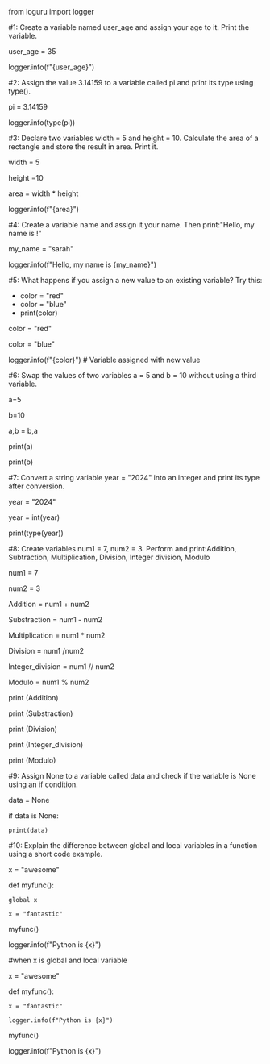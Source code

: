 from loguru import logger

#1: Create a variable named user_age and assign your age to it. Print the variable.

user_age = 35

logger.info(f"{user_age}")

#2: Assign the value 3.14159 to a variable called pi and print its type using type().

pi = 3.14159

logger.info(type(pi))

#3: Declare two variables width = 5 and height = 10. Calculate the area of a rectangle and store the result in area. Print it.

width = 5

height =10

area = width * height

logger.info(f"{area}")

#4: Create a variable name and assign it your name. Then print:"Hello, my name is <your name>!"

my_name = "sarah"

logger.info(f"Hello, my name is {my_name}")

#5: What happens if you assign a new value to an existing variable? Try this:
* color = "red"
* color = "blue"
* print(color)

color = "red"

color = "blue"

logger.info(f"{color}") # Variable assigned with new value

#6: Swap the values of two variables a = 5 and b = 10 without using a third variable.

a=5 

b=10

a,b = b,a 

print(a)

print(b)

#7: Convert a string variable year = "2024" into an integer and print its type after conversion.

year = "2024"

year = int(year)

print(type(year))

#8: Create variables num1 = 7, num2 = 3. Perform and print:Addition, Subtraction, Multiplication, Division, Integer division, Modulo

num1 = 7

num2 = 3

Addition = num1 + num2

Substraction = num1 - num2

Multiplication = num1 * num2

Division = num1 /num2

Integer_division = num1 // num2

Modulo = num1 % num2

print (Addition)

print (Substraction)

print (Division)

print (Integer_division)

print (Modulo)

#9: Assign None to a variable called data and check if the variable is None using an if condition.

data = None

if data is None:

    print(data)

#10: Explain the difference between global and local variables in a function using a short code example.

x = "awesome"

def myfunc():

    global x

    x = "fantastic"

myfunc()

logger.info(f"Python is {x}")

#when x is global and local variable

x = "awesome"

def myfunc():

    x = "fantastic"

    logger.info(f"Python is {x}")

myfunc()

logger.info(f"Python is {x}")